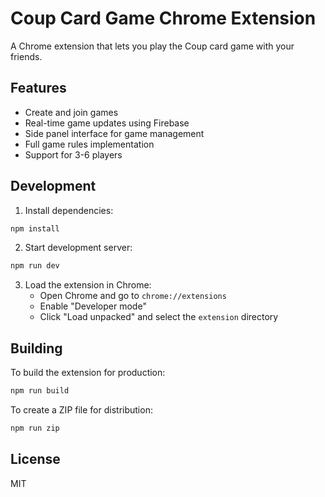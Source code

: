 # Coup Card Game Chrome Extension

A Chrome extension that lets you play the Coup card game with your friends.

## Features

- Create and join games
- Real-time game updates using Firebase
- Side panel interface for game management
- Full game rules implementation
- Support for 3-6 players

## Development

1. Install dependencies:
```bash
npm install
```

2. Start development server:
```bash
npm run dev
```

3. Load the extension in Chrome:
   - Open Chrome and go to `chrome://extensions`
   - Enable "Developer mode"
   - Click "Load unpacked" and select the `extension` directory

## Building

To build the extension for production:

```bash
npm run build
```

To create a ZIP file for distribution:

```bash
npm run zip
```

## License

MIT